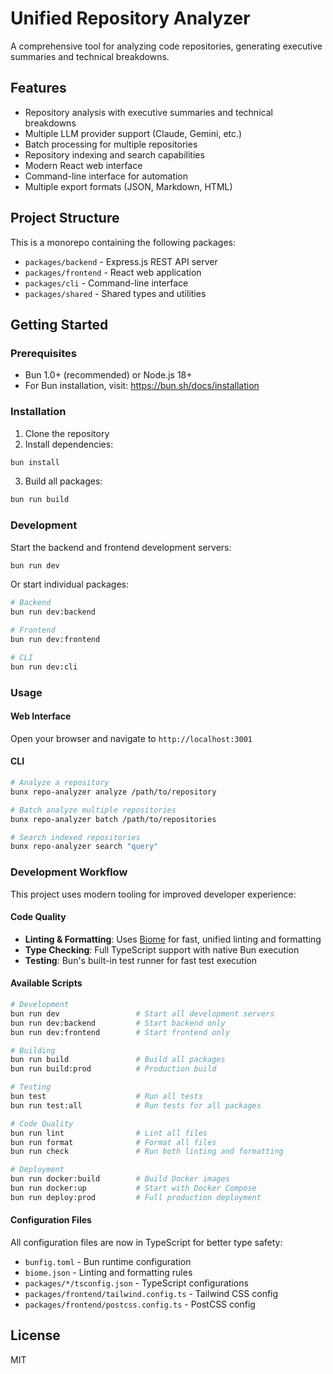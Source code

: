 # Unified Repository Analyzer

A comprehensive tool for analyzing code repositories, generating executive summaries and technical breakdowns.

## Features

- Repository analysis with executive summaries and technical breakdowns
- Multiple LLM provider support (Claude, Gemini, etc.)
- Batch processing for multiple repositories
- Repository indexing and search capabilities
- Modern React web interface
- Command-line interface for automation
- Multiple export formats (JSON, Markdown, HTML)

## Project Structure

This is a monorepo containing the following packages:

- `packages/backend` - Express.js REST API server
- `packages/frontend` - React web application
- `packages/cli` - Command-line interface
- `packages/shared` - Shared types and utilities

## Getting Started

### Prerequisites

- Bun 1.0+ (recommended) or Node.js 18+
- For Bun installation, visit: https://bun.sh/docs/installation

### Installation

1. Clone the repository
2. Install dependencies:

```bash
bun install
```

3. Build all packages:

```bash
bun run build
```

### Development

Start the backend and frontend development servers:

```bash
bun run dev
```

Or start individual packages:

```bash
# Backend
bun run dev:backend

# Frontend
bun run dev:frontend

# CLI
bun run dev:cli
```

### Usage

#### Web Interface

Open your browser and navigate to `http://localhost:3001`

#### CLI

```bash
# Analyze a repository
bunx repo-analyzer analyze /path/to/repository

# Batch analyze multiple repositories
bunx repo-analyzer batch /path/to/repositories

# Search indexed repositories
bunx repo-analyzer search "query"
```

### Development Workflow

This project uses modern tooling for improved developer experience:

#### Code Quality
- **Linting & Formatting**: Uses [Biome](https://biomejs.dev/) for fast, unified linting and formatting
- **Type Checking**: Full TypeScript support with native Bun execution
- **Testing**: Bun's built-in test runner for fast test execution

#### Available Scripts
```bash
# Development
bun run dev                 # Start all development servers
bun run dev:backend         # Start backend only
bun run dev:frontend        # Start frontend only

# Building
bun run build               # Build all packages
bun run build:prod          # Production build

# Testing
bun test                    # Run all tests
bun run test:all            # Run tests for all packages

# Code Quality
bun run lint                # Lint all files
bun run format              # Format all files
bun run check               # Run both linting and formatting

# Deployment
bun run docker:build        # Build Docker images
bun run docker:up           # Start with Docker Compose
bun run deploy:prod         # Full production deployment
```

#### Configuration Files
All configuration files are now in TypeScript for better type safety:
- `bunfig.toml` - Bun runtime configuration
- `biome.json` - Linting and formatting rules
- `packages/*/tsconfig.json` - TypeScript configurations
- `packages/frontend/tailwind.config.ts` - Tailwind CSS config
- `packages/frontend/postcss.config.ts` - PostCSS config

## License

MIT